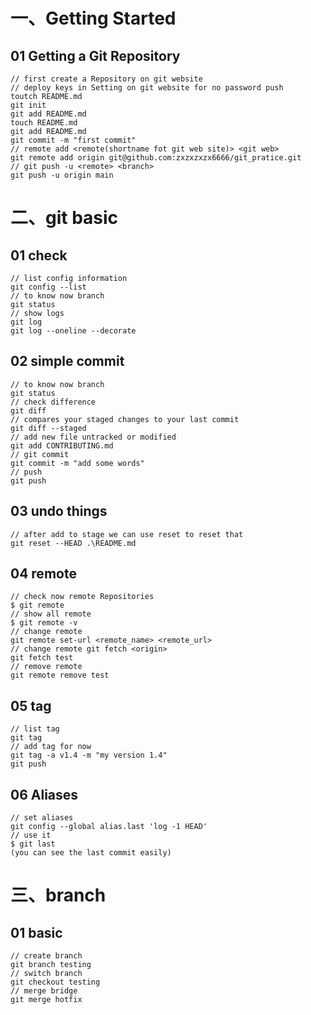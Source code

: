 # 一、Getting Started 
## 01 Getting a Git Repository
    // first create a Repository on git website
    // deploy keys in Setting on git website for no password push
    toutch README.md
    git init
    git add README.md
    touch README.md
    git add README.md
    git commit -m "first commit"
    // remote add <remote(shortname fot git web site)> <git web>
    git remote add origin git@github.com:zxzxzxzx6666/git_pratice.git
    // git push -u <remote> <branch>
    git push -u origin main

# 二、git basic
## 01 check
    // list config information
    git config --list
    // to know now branch
    git status
    // show logs
    git log
    git log --oneline --decorate
## 02 simple commit
    // to know now branch
    git status
    // check difference
    git diff
    // compares your staged changes to your last commit
    git diff --staged
    // add new file untracked or modified
    git add CONTRIBUTING.md
    // git commit 
    git commit -m "add some words"
    // push
    git push
## 03 undo things
    // after add to stage we can use reset to reset that
    git reset --HEAD .\README.md
## 04 remote 
    // check now remote Repositories
    $ git remote
    // show all remote
    $ git remote -v
    // change remote
    git remote set-url <remote_name> <remote_url>
    // change remote git fetch <origin>
    git fetch test
    // remove remote
    git remote remove test
## 05 tag
    // list tag
    git tag
    // add tag for now
    git tag -a v1.4 -m "my version 1.4"
    git push
## 06 Aliases
    // set aliases
    git config --global alias.last 'log -1 HEAD'
    // use it 
    $ git last
    (you can see the last commit easily)
# 三、branch
## 01 basic
    // create branch
    git branch testing
    // switch branch
    git checkout testing
    // merge bridge
    git merge hotfix